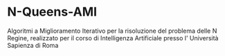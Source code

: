 # N-Queens-AMI
Algoritmi a Miglioramento Iterativo per la risoluzione del problema delle N Regine, realizzato per il corso di Intelligenza Artificiale presso l' Università Sapienza di Roma
